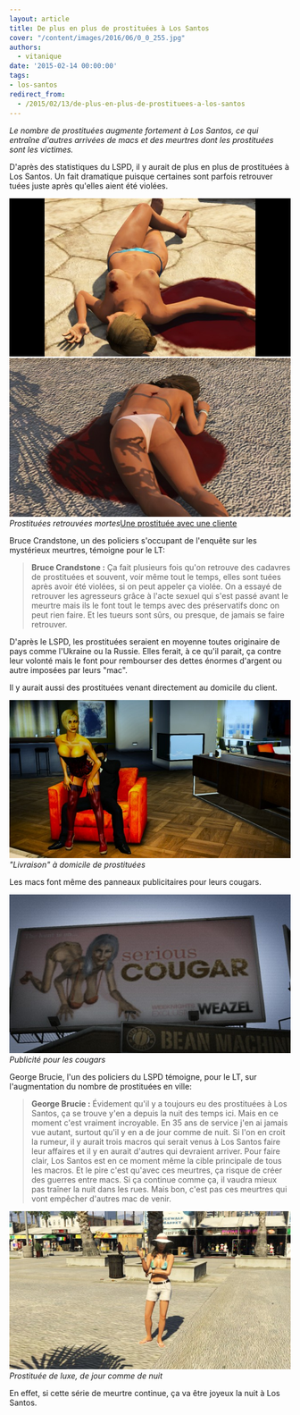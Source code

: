 ```yaml
---
layout: article
title: De plus en plus de prostituées à Los Santos
cover: "/content/images/2016/06/0_0_255.jpg"
authors:
  - vitanique
date: '2015-02-14 00:00:00'
tags:
- los-santos
redirect_from:
  - /2015/02/13/de-plus-en-plus-de-prostituees-a-los-santos
---
```


_Le nombre de prostituées augmente fortement à Los Santos, ce qui entraîne d'autres arrivées de macs et des meurtres dont les prostituées sont les victimes._

D'après des statistiques du LSPD, il y aurait de plus en plus de prostituées à Los Santos. Un fait dramatique puisque certaines sont parfois retrouver tuées juste après qu'elles aient été violées.

![](/content/images/2016/06/0_0_259.jpg)
![Prostituées retrouvées mortes](/content/images/2016/06/0_0_260.jpg)
_Prostituées retrouvées mortes_[Une prostituée avec une cliente](/content/images/2016/06/0_0_257.jpg)

Bruce Crandstone, un des policiers s'occupant de l'enquête sur les mystérieux meurtres, témoigne pour le LT:

> **Bruce Crandstone :** Ça fait plusieurs fois qu'on retrouve des cadavres de prostituées et souvent, voir même tout le temps, elles sont tuées après avoir été violées, si on peut appeler ça violée. On a essayé de retrouver les agresseurs grâce à l'acte sexuel qui s'est passé avant le meurtre mais ils le font tout le temps avec des préservatifs donc on peut rien faire. Et les tueurs sont sûrs, ou presque, de jamais se faire retrouver.

D'après le LSPD, les prostituées seraient en moyenne toutes originaire de pays comme l'Ukraine ou la Russie. Elles ferait, à ce qu'il parait, ça contre leur volonté mais le font pour rembourser des dettes énormes d'argent ou autre imposées par leurs "mac".

Il y aurait aussi des prostituées venant directement au domicile du client.

!["Livraison" à domicile de prostituées](/content/images/2016/06/0_0_256.jpg)
_"Livraison" à domicile de prostituées_

Les macs font même des panneaux publicitaires pour leurs cougars.

![Publicité pour les cougars](/content/images/2016/06/0_0_258.jpg)
_Publicité pour les cougars_

George Brucie, l'un des policiers du LSPD témoigne, pour le LT, sur l'augmentation du nombre de prostituées en ville:

> **George Brucie :** Évidement qu'il y a toujours eu des prostituées à Los Santos, ça se trouve y'en a depuis la nuit des temps ici. Mais en ce moment c'est vraiment incroyable. En 35 ans de service j'en ai jamais vue autant, surtout qu'il y en a de jour comme de nuit. Si l'on en croit la rumeur, il y aurait trois macros qui serait venus à Los Santos faire leur affaires et il y en aurait d'autres qui devraient arriver. Pour faire clair, Los Santos est en ce moment même la cible principale de tous les macros. Et le pire c'est qu'avec ces meurtres, ça risque de créer des guerres entre macs. Si ça continue comme ça, il vaudra mieux pas traîner la nuit dans les rues. Mais bon, c'est pas ces meurtres qui vont empêcher d'autres mac de venir.

![Prostituée de luxe, de jour comme de nuit](/content/images/2016/06/0_0-1_0.jpg)
_Prostituée de luxe, de jour comme de nuit_

En effet, si cette série de meurtre continue, ça va être joyeux la nuit à Los Santos.